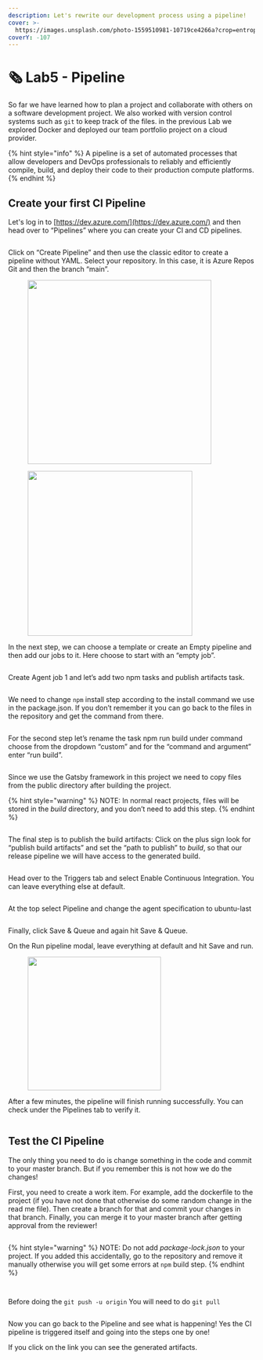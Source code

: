 ```yaml
---
description: Let's rewrite our development process using a pipeline!
cover: >-
  https://images.unsplash.com/photo-1559510981-10719ce4266a?crop=entropy&cs=srgb&fm=jpg&ixid=M3wxOTcwMjR8MHwxfHNlYXJjaHwzfHxwaXBlbGluZXxlbnwwfHx8fDE2OTI5OTE5MTR8MA&ixlib=rb-4.0.3&q=85
coverY: -107
---
```


# 🗞 Lab5 - Pipeline

So far we have learned how to plan a project and collaborate with others on a software development project. We also worked with version control systems such as `git` to keep track of the files. in the previous Lab we explored Docker and deployed our team portfolio project on a cloud provider.

{% hint style="info" %}
A pipeline is a set of automated processes that allow developers and DevOps professionals to reliably and efficiently compile, build, and deploy their code to their production compute platforms.
{% endhint %}

&#x20;

## Create your first CI Pipeline

Let's log in to [https://dev.azure.com/](https://dev.azure.com/) and then head over to “Pipelines” where you can create your CI and CD pipelines.

<figure><img src="../.gitbook/assets/image.png" alt=""><figcaption></figcaption></figure>

Click on “Create Pipeline” and then use the classic editor to create a pipeline without YAML. Select your repository. In this case, it is Azure Repos Git and then the branch “main”.

&#x20;

<figure><img src="../.gitbook/assets/image (1).png" alt="" width="375"><figcaption></figcaption></figure>

<figure><img src="../.gitbook/assets/image (2).png" alt="" width="336"><figcaption></figcaption></figure>

In the next step, we can choose a template or create an Empty pipeline and then add our jobs to it. Here choose to start with an “empty job”.

&#x20;

<figure><img src="../.gitbook/assets/image (3).png" alt=""><figcaption></figcaption></figure>

&#x20;

Create Agent job 1 and let’s add two npm tasks and publish artifacts task.

&#x20;

<figure><img src="../.gitbook/assets/image (4).png" alt=""><figcaption></figcaption></figure>

We need to change `npm` install step according to the install command we use in the package.json. If you don’t remember it you can go back to the files in the repository and get the command from there.

<figure><img src="../.gitbook/assets/image (5).png" alt=""><figcaption></figcaption></figure>

For the second step let’s rename the task npm run build under command choose from the dropdown “custom” and for the “command and argument” enter “run build”.

&#x20;

<figure><img src="../.gitbook/assets/image (6).png" alt=""><figcaption></figcaption></figure>

Since we use the Gatsby framework in this project we need to copy files from the public directory after building the project.

&#x20;

{% hint style="warning" %}
NOTE: In normal react projects, files will be stored in the _build_ directory, and you don’t need to add this step.
{% endhint %}



<figure><img src="../.gitbook/assets/image (7).png" alt=""><figcaption></figcaption></figure>

The final step is to publish the build artifacts: Click on the plus sign look for “publish build artifacts” and set the “path to publish” to _build_, so that our release pipeline we will have access to the generated build.

&#x20;

<figure><img src="../.gitbook/assets/image (8).png" alt=""><figcaption></figcaption></figure>

Head over to the Triggers tab and select Enable Continuous Integration. You can leave everything else at default.

&#x20;

<figure><img src="../.gitbook/assets/image (9).png" alt=""><figcaption></figcaption></figure>

At the top select Pipeline and change the agent specification to ubuntu-last

&#x20;

<figure><img src="../.gitbook/assets/image (10).png" alt=""><figcaption></figcaption></figure>

Finally, click Save & Queue and again hit Save & Queue.

&#x20;

On the Run pipeline modal, leave everything at default and hit Save and run.

<figure><img src="../.gitbook/assets/image (11).png" alt="" width="272"><figcaption></figcaption></figure>



After a few minutes, the pipeline will finish running successfully. You can check under the Pipelines tab to verify it.

<figure><img src="../.gitbook/assets/image (12).png" alt=""><figcaption></figcaption></figure>

&#x20;

## Test the CI Pipeline



The only thing you need to do is change something in the code and commit to your master branch. But if you remember this is not how we do the changes!

First, you need to create a work item. For example, add the dockerfile to the project (if you have not done that otherwise do some random change in the read me file). Then create a branch for that and commit your changes in that branch. Finally, you can merge it to your master branch after getting approval from the reviewer!

<figure><img src="../.gitbook/assets/image (13).png" alt=""><figcaption></figcaption></figure>

{% hint style="warning" %}
NOTE: Do not add _package-lock.json_ to your project. If you added this accidentally, go to the repository and remove it manually otherwise you will get some errors at `npm` build step.
{% endhint %}

<figure><img src="../.gitbook/assets/image (14).png" alt=""><figcaption></figcaption></figure>

&#x20;

<figure><img src="../.gitbook/assets/image (15).png" alt=""><figcaption></figcaption></figure>



Before doing the `git push -u origin` You will need to do `git pull`

<figure><img src="../.gitbook/assets/image (16).png" alt=""><figcaption></figcaption></figure>

Now you can go back to the Pipeline and see what is happening! Yes the CI pipeline is triggered itself and going into the steps one by one!

If you click on the link you can see the generated artifacts.

<figure><img src="../.gitbook/assets/image (17).png" alt=""><figcaption></figcaption></figure>

&#x20;

<figure><img src="../.gitbook/assets/image (18).png" alt=""><figcaption></figcaption></figure>

&#x20;

